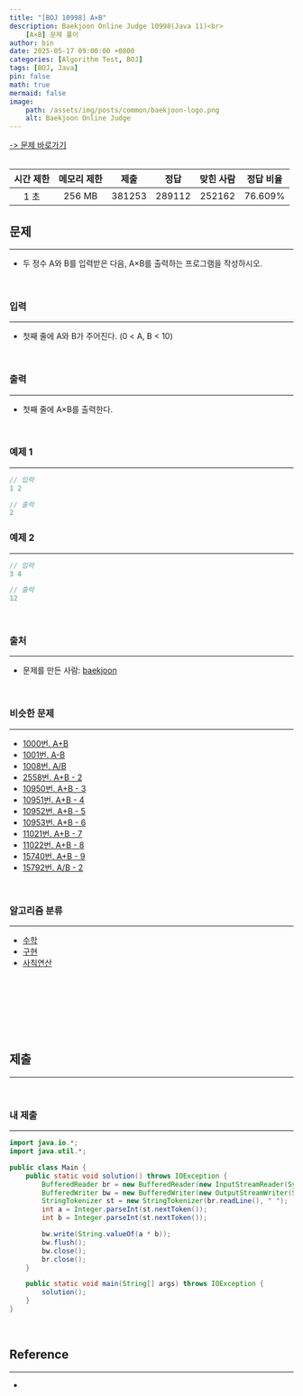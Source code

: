 ```yaml
---
title: "[BOJ 10998] A×B"
description: Baekjoon Online Judge 10998(Java 11)<br>
    [A×B] 문제 풀이
author: bin
date: 2025-05-17 09:00:00 +0800
categories: [Algorithm Test, BOJ]
tags: [BOJ, Java]
pin: false
math: true
mermaid: false
image:
    path: /assets/img/posts/common/baekjoon-logo.png
    alt: Baekjoon Online Judge
---
```


[-> 문제 바로가기](https://www.acmicpc.net/problem/10998)
<br>
<br>

| 시간 제한 | 메모리 제한 |   제출   |   정답   | 맞힌 사람  |  정답 비율  |
| :---: | :----: | :----: | :----: | :----: | :-----: |
|  1 초  | 256 MB | 381253 | 289112 | 252162 | 76.609% |

## 문제
---

- 두 정수 A와 B를 입력받은 다음, A×B를 출력하는 프로그램을 작성하시오.
<br>

### 입력
---

- 첫째 줄에 A와 B가 주어진다. (0 < A, B < 10)
<br>

### 출력
---

- 첫째 줄에 A×B를 출력한다.
<br>

### 예제 1
---

```java
// 입력
1 2
```

```java
// 출력
2
```

### 예제 2
---

```java
// 입력
3 4
```

```java
// 출력
12
```
<br>

### 출처
---

- 문제를 만든 사람: [baekjoon](https://www.acmicpc.net/user/baekjoon)
<br>

### 비슷한 문제
---

- [1000번. A+B](https://www.acmicpc.net/problem/1000)
- [1001번. A-B](https://www.acmicpc.net/problem/1001)
- [1008번. A/B](https://www.acmicpc.net/problem/1008)
- [2558번. A+B - 2](https://www.acmicpc.net/problem/2558)
- [10950번. A+B - 3](https://www.acmicpc.net/problem/10950)
- [10951번. A+B - 4](https://www.acmicpc.net/problem/10951)
- [10952번. A+B - 5](https://www.acmicpc.net/problem/10952)
- [10953번. A+B - 6](https://www.acmicpc.net/problem/10953)
- [11021번. A+B - 7](https://www.acmicpc.net/problem/11021)
- [11022번. A+B - 8](https://www.acmicpc.net/problem/11022)
- [15740번. A+B - 9](https://www.acmicpc.net/problem/15740)
- [15792번. A/B - 2](https://www.acmicpc.net/problem/15792)
<br>

### 알고리즘 분류
---

- [수학](https://www.acmicpc.net/problem/tag/124)
- [구현](https://www.acmicpc.net/problem/tag/102)
- [사칙연산](https://www.acmicpc.net/problem/tag/121)
<br>
<br>
<br>
<br>
<br>
<br>

## 제출
---
<br>

### 내 제출
---

```java
import java.io.*;
import java.util.*;

public class Main {
    public static void solution() throws IOException {
        BufferedReader br = new BufferedReader(new InputStreamReader(System.in));
        BufferedWriter bw = new BufferedWriter(new OutputStreamWriter(System.out));
        StringTokenizer st = new StringTokenizer(br.readLine(), " ");
        int a = Integer.parseInt(st.nextToken());
        int b = Integer.parseInt(st.nextToken());

        bw.write(String.valueOf(a * b));
        bw.flush();
        bw.close();
        br.close();
    }

    public static void main(String[] args) throws IOException {
        solution();
    }
}

```

<br>

## Reference
---

-
